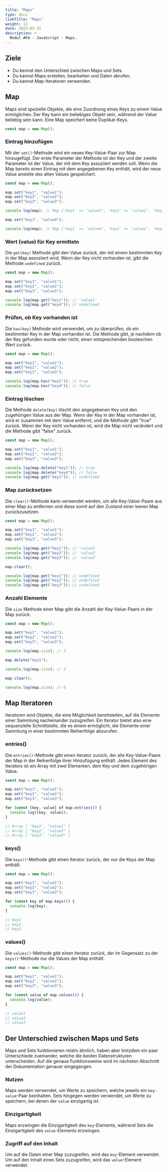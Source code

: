 ```yaml
---
title: "Maps"
type: docs
linkTitle: "Maps"
weight: 12
date: 2023-03-31
description: >
  Modul #F4 - JavaScript - Maps.
---
```


## Ziele

- Du kennst den Unterschied zwischen Maps und Sets.
- Du kannst Maps erstellen, bearbeiten und Daten abrufen.
- Du kannst Map-Iteratoren verwenden.

## Map

Maps sind spezielle Objekte, die eine Zuordnung eines Keys zu einem Value ermöglichen. Der Key kann ein beliebiges Objekt sein, während der Value beliebig sein kann. Eine Map speichert keine Duplikat-Keys.

```javascript
const map = new Map();
```

### Eintrag hinzufügen

Mit der `set()`-Methode wird ein neues Key-Value-Paar zur Map hinzugefügt. Der erste Parameter der Methode ist der Key und der zweite Parameter ist der Value, der mit dem Key assoziiert werden soll. Wenn die Map bereits einen Eintrag mit dem angegebenen Key enthält, wird der neue Value anstelle des alten Values gespeichert.

```javascript
const map = new Map();

map.set("key1", "value1");
map.set("key2", "value2");
map.set("key3", "value3");

console.log(map); // Map {'key1' => 'value1', 'key2' => 'value2', 'key3' => 'value3'}

map.set("key1", "value4");

console.log(map); // Map {'key1' => 'value4', 'key2' => 'value2', 'key3' => 'value3'}
```

### Wert (value) für Key ermitteln

Die `get(key)` Methode gibt den Value zurück, der mit einem bestimmten Key in der Map assoziiert wird. Wenn der Key nicht vorhanden ist, gibt die Methode `undefined` zurück.

```javascript
const map = new Map();

map.set("key1", "value1");
map.set("key2", "value2");
map.set("key3", "value3");

console.log(map.get("key1")); // 'value1'
console.log(map.get("key4")); // undefined
```

### Prüfen, ob Key vorhanden ist

Die `has(key)` Methode wird verwendet, um zu überprüfen, ob ein bestimmter Key in der Map vorhanden ist. Die Methode gibt, je nachdem ob der Key gefunden wurde oder nicht, einen entsprechenden booleschen Wert zurück.

```javascript
const map = new Map();

map.set("key1", "value1");
map.set("key2", "value2");
map.set("key3", "value3");

console.log(map.has("key1")); // true
console.log(map.has("key4")); // false
```

### Eintrag löschen

Die Methode `delete(key)` löscht den angegebenen Key und den zugehörigen Value aus der Map. Wenn der Key in der Map vorhanden ist, wird er zusammen mit dem Value entfernt, und die Methode gibt "true" zurück. Wenn der Key nicht vorhanden ist, wird die Map nicht verändert und die Methode gibt "false" zurück.

```javascript
const map = new Map();

map.set("key1", "value1");
map.set("key2", "value2");
map.set("key3", "value3");

console.log(map.delete("key1")); // true
console.log(map.delete("key4")); // false
console.log(map.get("key1")); // undefined
```

### Map zurücksetzen

Die `clear()`-Methode kann verwendet werden, um alle Key-Value-Paare aus einer Map zu entfernen und diese somit auf den Zustand einer leeren Map zurückzusetzen.

```javascript
const map = new Map();

map.set("key1", "value1");
map.set("key2", "value2");
map.set("key3", "value3");

console.log(map.get("key1")); // 'value1'
console.log(map.get("key2")); // 'value2'
console.log(map.get("key3")); // 'value2'

map.clear();

console.log(map.get("key1")); // undefined
console.log(map.get("key2")); // undefined
console.log(map.get("key3")); // undefined
```

### Anzahl Elemente

Die `size` Methode einer Map gibt die Anzahl der Key-Value-Paare in der Map zurück.

```javascript
const map = new Map();

map.set("key1", "value1");
map.set("key2", "value2");
map.set("key3", "value3");

console.log(map.size); // 3

map.delete("key1");

console.log(map.size); // 2

map.clear();

console.log(map.size); // 0
```

## Map Iteratoren

Iteratoren sind Objekte, die eine Möglichkeit bereitstellen, auf die Elemente einer Sammlung nacheinander zuzugreifen. Ein Iterator bietet also eine sequenzielle Schnittstelle, die es einem ermöglicht, die Elemente einer Sammlung in einer bestimmten Reihenfolge abzurufen.

### entries()

Die `entries()`-Methode gibt einen Iterator zurück, der alle Key-Value-Paare der Map in der Reihenfolge ihrer Hinzufügung enthält. Jedes Element des Iterators ist ein Array mit zwei Elementen, dem Key und dem zugehörigen Value.

```javascript
const map = new Map();

map.set("key1", "value1");
map.set("key2", "value2");
map.set("key3", "value3");

for (const [key, value] of map.entries()) {
  console.log([key, value]);
}

// Array [ "key1", "value1" ]
// Array [ "key2", "value2" ]
// Array [ "key3", "value3" ]
```

### keys()

Die `keys()`-Methode gibt einen Iterator zurück, der nur die Keys der Map enthält.

```javascript
const map = new Map();

map.set("key1", "value1");
map.set("key2", "value2");
map.set("key3", "value3");

for (const key of map.keys()) {
  console.log(key);
}

// key1
// key2
// key3
```

### values()

Die `values()`-Methode gibt einen Iterator zurück, der im Gegensatz zu der `keys()`-Methode nur die Values der Map enthält.

```javascript
const map = new Map();

map.set("key1", "value1");
map.set("key2", "value2");
map.set("key3", "value3");

for (const value of map.values()) {
  console.log(value);
}

// value1
// value2
// value3
```

## Der Unterschied zwischen Maps und Sets

Maps und Sets funktionieren relativ ähnlich, haben aber trotzdem ein paar Unterschiede zueinander, welche die beiden Datenstrukturen unterscheiden. Auf die genaue Funktionsweise wird im nächsten Abschnitt der Dokumentation genauer eingegangen.

### Nutzen

Maps werden verwendet, um Werte zu speichern, welche jeweils ein `key-value`-Paar beinhalten. Sets hingegen werden verwendet, um Werte zu speichern, bei denen der `value` einzigartig ist.

### Einzigartigkeit

Maps erzwingen die Einzigartigkeit des `key`-Elements, während Sets die Einzigartigkeit des `value`-Elements erzwingen.

### Zugriff auf den Inhalt

Um auf die Daten einer Map zuzugreifen, wird das `key`-Element verwendet. Um auf den Inhalt eines Sets zuzugreifen, wird das `value`-Element verwendet.

